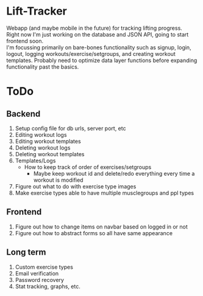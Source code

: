 # Lift-Tracker
Webapp (and maybe mobile in the future) for tracking lifting progress.  
Right now I'm just working on the database and JSON API, going to start frontend soon.  
I'm focussing primarily on bare-bones functionality such as signup, login, logout, logging workouts/exercise/setgroups, and creating workout templates. Probably need to optimize data layer functions before expanding functionality past the basics.

# ToDo

## Backend
1. Setup config file for db urls, server port, etc
1. Editing workout logs
2. Editing workout templates
3. Deleting workout logs
4. Deleting workout templates
5. Templates/Logs
    * How to keep track of order of exercises/setgroups
        * Maybe keep workout id and delete/redo everything every time a workout is modified
6. Figure out what to do with exercise type images
7. Make exercise types able to have multiple musclegroups and ppl types

## Frontend
1. Figure out how to change items on navbar based on logged in or not
2. Figure out how to abstract forms so all have same appearance

## Long term
1. Custom exercise types
2. Email verification
3. Password recovery
4. Stat tracking, graphs, etc.